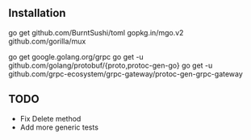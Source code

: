 ## Installation
go get github.com/BurntSushi/toml gopkg.in/mgo.v2 github.com/gorilla/mux


go get google.golang.org/grpc
go get -u github.com/golang/protobuf/{proto,protoc-gen-go}
go get -u github.com/grpc-ecosystem/grpc-gateway/protoc-gen-grpc-gateway

## TODO
+ Fix Delete method
+ Add more generic tests

